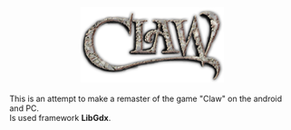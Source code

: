 
<center>
   <img src="https://github.com/Mammma/Claw-game/blob/master/android/assets/clawLogo.png?raw=true" alt="Claw" width=50% height=50%>
</center>
<div class="content" center>
<br>
This is an attempt to make a remaster of the game "Claw" on the android and PC.<br>
Is used framework <b>LibGdx</b>. 
  </div>
